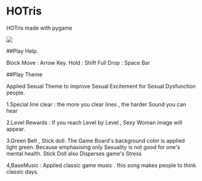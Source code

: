 # HOTris
HOTris made with pygame

![](http://i66.tinypic.com/2i6z59v.png)

##Play Help.

Block Move : Arrow Key.
Hold : Shift
Full Drop : Space Bar

##Play Theme

Applied Sexual Theme to improve Sexual Excitement for Sexual Dysfunction people.

1.Special line clear : the more you clear lines , the harder Sound you can hear

2.Level Rewards : If you reach Level by Level , Sexy Woman image will appear.

3.Green Belt , Stick doll: The Game Board's background color is applied light green. Because emphasising only
               Sexuality is not good for one's mental health. Stick Doll also Disperses game's Stress

4,BaseMusic : Applied classic game music . this song makes people to think classic days.

